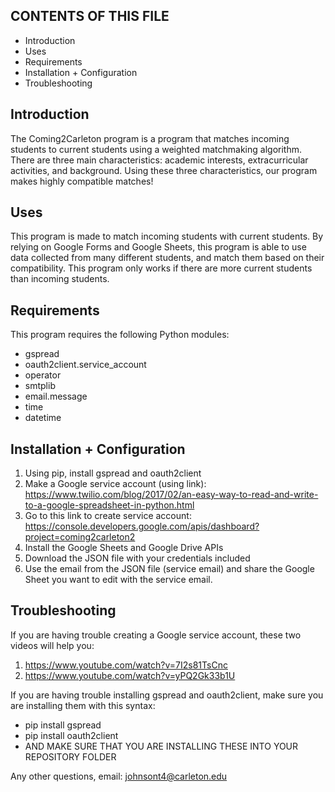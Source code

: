 CONTENTS OF THIS FILE
---------------------

 * Introduction
 * Uses
 * Requirements
 * Installation + Configuration
 * Troubleshooting


Introduction
------------
The Coming2Carleton program is a program that matches incoming students to current students using a weighted matchmaking algorithm. There are three main characteristics: academic interests, extracurricular activities, and background. Using these three characteristics, our program makes highly compatible matches!

Uses
------------
This program is made to match incoming students with current students. By relying on Google Forms and Google Sheets, this program is able to use data collected from many different students, and match them based on their compatibility. This program only works if there are more current students than incoming students.

Requirements
------------
This program requires the following Python modules:
  - gspread
  - oauth2client.service_account
  - operator
  - smtplib
  - email.message
  - time
  - datetime

Installation + Configuration
-------------
1. Using pip, install gspread and oauth2client
2. Make a Google service account (using link): https://www.twilio.com/blog/2017/02/an-easy-way-to-read-and-write-to-a-google-spreadsheet-in-python.html
3. Go to this link to create service account: https://console.developers.google.com/apis/dashboard?project=coming2carleton2
4. Install the Google Sheets and Google Drive APIs
5. Download the JSON file with your credentials included
6. Use the email from the JSON file (service email) and share the Google Sheet you want to edit with the service email.

Troubleshooting
------------
If you are having trouble creating a Google service account, these two videos will help you:
  1. https://www.youtube.com/watch?v=7I2s81TsCnc
  2. https://www.youtube.com/watch?v=yPQ2Gk33b1U

If you are having trouble installing gspread and oauth2client, make sure you are installing them with this syntax: 
  - pip install gspread
  - pip install oauth2client
  - AND MAKE SURE THAT YOU ARE INSTALLING THESE INTO YOUR REPOSITORY FOLDER

Any other questions, email: johnsont4@carleton.edu
